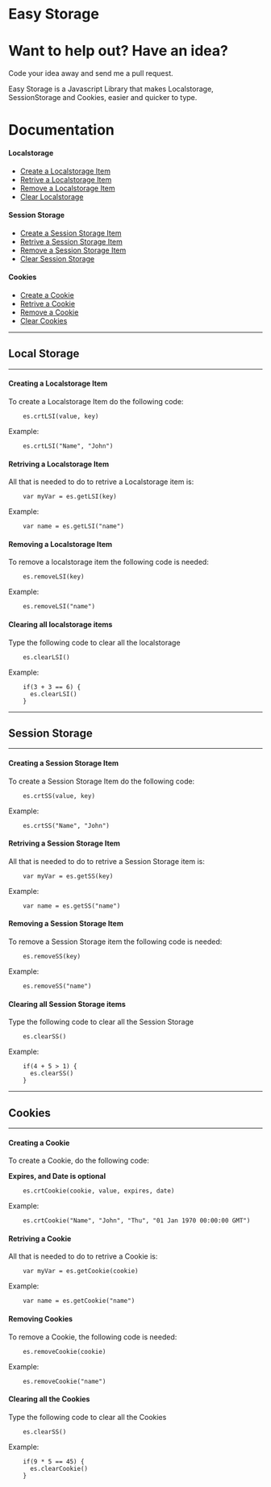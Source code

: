 Easy Storage
============

Want to help out? Have an idea?
===============================

Code your idea away and send me a pull request.

Easy Storage is a Javascript Library that makes Localstorage, SessionStorage and Cookies, easier and quicker to type.

Documentation
=============

#### Localstorage

-   [Create a Localstorage Item](#crtLSI)
-   [Retrive a Localstorage Item](#getLSI)
-   [Remove a Localstorage Item](#removeLSI)
-   [Clear Localstorage](#clrLSI)

#### Session Storage

-   [Create a Session Storage Item](#crtSS)
-   [Retrive a Session Storage Item](#getSS)
-   [Remove a Session Storage Item](#removeSS)
-   [Clear Session Storage](#clrSS)

#### Cookies

-   [Create a Cookie](#crtCookie)
-   [Retrive a Cookie](#getCookie)
-   [Remove a Cookie](#removeCookie)
-   [Clear Cookies](#clrCookie)

* * * * *

Local Storage
-------------

* * * * *

#### Creating a Localstorage Item

To create a Localstorage Item do the following code:

        es.crtLSI(value, key)
      

Example:

        es.crtLSI("Name", "John")
      

#### Retriving a Localstorage Item

All that is needed to do to retrive a Localstorage item is:

        var myVar = es.getLSI(key)
      

Example:

        var name = es.getLSI("name")
      

#### Removing a Localstorage Item

To remove a localstorage item the following code is needed:

        es.removeLSI(key)
      

Example:

        es.removeLSI("name")
      

#### Clearing all localstorage items

Type the following code to clear all the localstorage

        es.clearLSI()
      

Example:

        if(3 + 3 == 6) {
          es.clearLSI()
        }
      

* * * * *

Session Storage
---------------

* * * * *

#### Creating a Session Storage Item

To create a Session Storage Item do the following code:

        es.crtSS(value, key)
      

Example:

        es.crtSS("Name", "John")
      

#### Retriving a Session Storage Item

All that is needed to do to retrive a Session Storage item is:

        var myVar = es.getSS(key)
      

Example:

        var name = es.getSS("name")
      

#### Removing a Session Storage Item

To remove a Session Storage item the following code is needed:

        es.removeSS(key)
      

Example:

        es.removeSS("name")
      

#### Clearing all Session Storage items

Type the following code to clear all the Session Storage

        es.clearSS()
      

Example:

        if(4 + 5 > 1) {
          es.clearSS()
        }
      

* * * * *

Cookies
-------

* * * * *

#### Creating a Cookie

To create a Cookie, do the following code:

**Expires, and Date is optional**

        es.crtCookie(cookie, value, expires, date)
      

Example:

        es.crtCookie("Name", "John", "Thu", "01 Jan 1970 00:00:00 GMT")
      

#### Retriving a Cookie

All that is needed to do to retrive a Cookie is:

        var myVar = es.getCookie(cookie)
      

Example:

        var name = es.getCookie("name")
      

#### Removing Cookies

To remove a Cookie, the following code is needed:

        es.removeCookie(cookie)
      

Example:

        es.removeCookie("name")
      

#### Clearing all the Cookies

Type the following code to clear all the Cookies

        es.clearSS()
      

Example:

        if(9 * 5 == 45) {
          es.clearCookie()
        }
      
